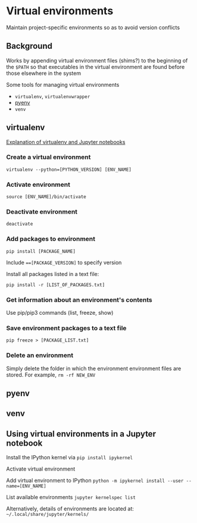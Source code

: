 # Virtual environments
Maintain project-specific environments so as to avoid version conflicts



## Background

Works by appending virtual environment files (shims?) to the beginning of the `$PATH` so that executables in the virtual environment are found before those elsewhere in the system

Some tools for managing virtual environments
* `virtualenv`, `virtualenvwrapper`
* [pyenv](https://github.com/pyenv/pyenv)
* `venv`




## virtualenv

[Explanation of virtualenv and Jupyter notebooks](https://towardsdatascience.com/create-virtual-environment-using-virtualenv-and-add-it-to-jupyter-notebook-6e1bf4e03415)

### Create a virtual environment

`virtualenv --python=[PYTHON_VERSION] [ENV_NAME]`

### Activate environment  
`source [ENV_NAME]/bin/activate`

### Deactivate environment
`deactivate`

### Add packages to environment
`pip install [PACKAGE_NAME]`  

Include `==[PACKAGE_VERSION]` to specify version


Install all packages listed in a text file:  

`pip install -r [LIST_OF_PACKAGES.txt]`




### Get information about an environment's contents
Use pip/pip3 commands (list, freeze, show)

### Save environment packages to a text file
`pip freeze > [PACKAGE_LIST.txt]`

### Delete an environment
Simply delete the folder in which the environment environment files are stored.  For example, `rm -rf NEW_ENV`




## pyenv

## venv


## Using virtual environments in a Jupyter notebook

Install the IPython kernel via `pip install ipykernel`

Activate virtual environment


Add virtual environment to IPython
`python -m ipykernel install --user --name=[ENV_NAME]`


List available environments
`jupyter kernelspec list`

Alternatively, details of environments are located at:
`~/.local/share/jupyter/kernels/`





